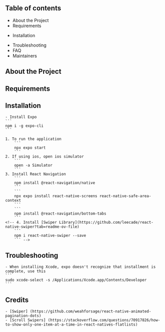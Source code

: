 ## Table of contents

- About the Project
- Requirements
<!-- - Recommended modules -->
- Installation
<!-- - Configuration -->
- Troubleshooting
- FAQ
- Maintainers

## About the Project

## Requirements

## Installation

    - Install Expo
    ```
    npm i -g expo-cli
    ```

    1. To run the application
        ```
        npx expo start
        ```
    2. If using ios, open ios simulator
        ```
        open -a Simulator
        ```
    3. Install React Navigation
        ```
        npm install @react-navigation/native
        ```
        ```
        npx expo install react-native-screens react-native-safe-area-context
        ```
        ```
        npm install @react-navigation/bottom-tabs
        ```
    <!-- 4. Install [Swiper Library](https://github.com/leecade/react-native-swiper?tab=readme-ov-file)
        ```
        npm i react-native-swiper --save
        ``` -->

## Troubleshooting

    - When installing Xcode, expo doesn't recognize that installment is complete, use this
    ```
    sudo xcode-select -s /Applications/Xcode.app/Contents/Developer
    ```

## Credits

    - [Swiper] (https://github.com/weahforsage/react-native-animated-pagination-dots)
    - [Scroll Swipers] (https://stackoverflow.com/questions/70917826/how-to-show-only-one-item-at-a-time-in-react-natives-flatlists)
